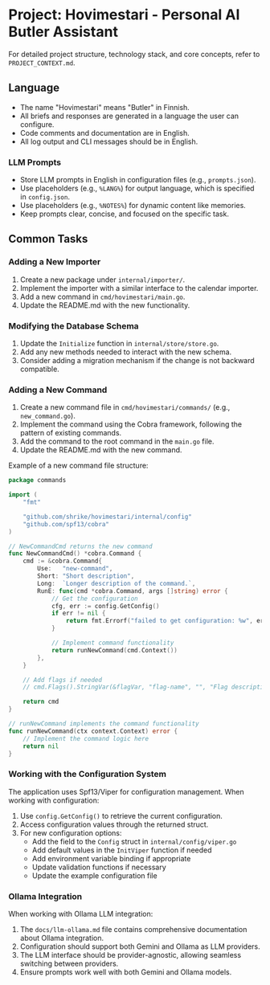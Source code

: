 # Project: Hovimestari - Personal AI Butler Assistant

For detailed project structure, technology stack, and core concepts, refer to `PROJECT_CONTEXT.md`.

## Language

- The name "Hovimestari" means "Butler" in Finnish.
- All briefs and responses are generated in a language the user can configure.
- Code comments and documentation are in English.
- All log output and CLI messages should be in English.

### LLM Prompts

- Store LLM prompts in English in configuration files (e.g., `prompts.json`).
- Use placeholders (e.g., `%LANG%`) for output language, which is specified in `config.json`.
- Use placeholders (e.g., `%NOTES%`) for dynamic content like memories.
- Keep prompts clear, concise, and focused on the specific task.

## Common Tasks

### Adding a New Importer

1. Create a new package under `internal/importer/`.
2. Implement the importer with a similar interface to the calendar importer.
3. Add a new command in `cmd/hovimestari/main.go`.
4. Update the README.md with the new functionality.

### Modifying the Database Schema

1. Update the `Initialize` function in `internal/store/store.go`.
2. Add any new methods needed to interact with the new schema.
3. Consider adding a migration mechanism if the change is not backward compatible.

### Adding a New Command

1. Create a new command file in `cmd/hovimestari/commands/` (e.g., `new_command.go`).
2. Implement the command using the Cobra framework, following the pattern of existing commands.
3. Add the command to the root command in the `main.go` file.
4. Update the README.md with the new command.

Example of a new command file structure:

```go
package commands

import (
	"fmt"

	"github.com/shrike/hovimestari/internal/config"
	"github.com/spf13/cobra"
)

// NewCommandCmd returns the new command
func NewCommandCmd() *cobra.Command {
	cmd := &cobra.Command{
		Use:   "new-command",
		Short: "Short description",
		Long:  `Longer description of the command.`,
		RunE: func(cmd *cobra.Command, args []string) error {
			// Get the configuration
			cfg, err := config.GetConfig()
			if err != nil {
				return fmt.Errorf("failed to get configuration: %w", err)
			}

			// Implement command functionality
			return runNewCommand(cmd.Context())
		},
	}

	// Add flags if needed
	// cmd.Flags().StringVar(&flagVar, "flag-name", "", "Flag description")

	return cmd
}

// runNewCommand implements the command functionality
func runNewCommand(ctx context.Context) error {
	// Implement the command logic here
	return nil
}
```

### Working with the Configuration System

The application uses Spf13/Viper for configuration management. When working with configuration:

1. Use `config.GetConfig()` to retrieve the current configuration.
2. Access configuration values through the returned struct.
3. For new configuration options:
   - Add the field to the `Config` struct in `internal/config/viper.go`
   - Add default values in the `InitViper` function if needed
   - Add environment variable binding if appropriate
   - Update validation functions if necessary
   - Update the example configuration file

### Ollama Integration

When working with Ollama LLM integration:

1. The `docs/llm-ollama.md` file contains comprehensive documentation about Ollama integration.
2. Configuration should support both Gemini and Ollama as LLM providers.
3. The LLM interface should be provider-agnostic, allowing seamless switching between providers.
4. Ensure prompts work well with both Gemini and Ollama models.

